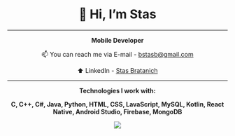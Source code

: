 <h1 align="center">👋 Hi, I’m Stas</h1>

***

**<p align="center">Mobile Developer</p>**
<p align="center">📫 You can reach me via E-mail - <a href="mailto:bstasb@gmail.com">bstasb@gmail.com</a></p>
<p align="center">⬆️ LinkedIn - <a href="https://www.linkedin.com/in/stas-bratanich-computer-science/" target="_blank">Stas Bratanich</a></p>

***

<p align="center">
  <strong>Technologies I work with:</strong>
</p>

<p align="center">
  <strong>C, C++, C#, Java, Python, HTML, CSS, LavaScript, MySQL, Kotlin, React Native, Android Studio, Firebase, MongoDB</strong>
</p>

<p align="center">
  <a href="https://skillicons.dev">
    <img src="https://skillicons.dev/icons?i=c,cpp,cs,java,py,html,css,javascript,mysql,kotlin,react,androidstudio, firebase, mongodb&perline=5" />
  </a>
</p>
